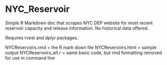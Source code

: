 # NYC_Reservoir
Simple R Markdown doc that scrapes NYC DEP website for most recent reservoir capacity and release information.  No historical data offered.

Requires rvest and dplyr packages.

NYCReservoirs.rmd = the R mark down file
NYCReservoirs.html = sample output
NYCReservoirs_alt.r = same basic code, but rmd formatting removed for use in command line
